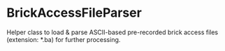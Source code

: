 BrickAccessFileParser
=====================

Helper class to load &amp; parse ASCII-based pre-recorded brick access files (extension: *.ba) for further processing.
